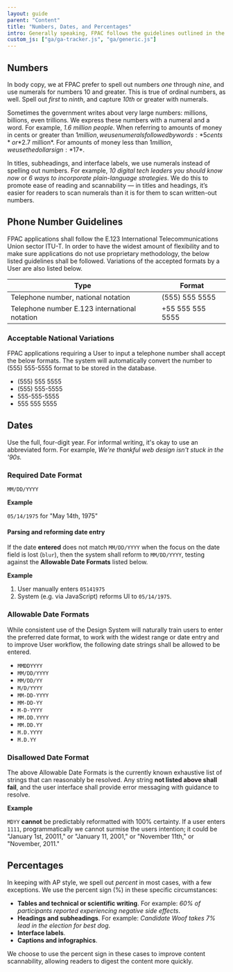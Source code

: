 ```yaml
---
layout: guide
parent: "Content"
title: "Numbers, Dates, and Percentages"
intro: Generally speaking, FPAC follows the guidelines outlined in the <a href="https://www.apstylebook.com">AP Stylebook</a>.
custom_js: ["ga/ga-tracker.js", "ga/generic.js"]
---
```


## Numbers

In body copy, we at FPAC prefer to spell out numbers *one* through *nine*, and use numerals for numbers 10 and greater. This is true of ordinal numbers, as well. Spell out *first* to *ninth*, and capture *10th* or greater with numerals.

Sometimes the government writes about very large numbers: millions, billions, even trillions. We express these numbers with a numeral and a word. For example, *1.6 million people*. When referring to amounts of money in cents or greater than $1 million, we use numerals followed by words: *5 cents* or *$2.7 million*. For amounts of money less than $1 million, we use the dollar sign: *$17*.

In titles, subheadings, and interface labels, we use numerals instead of spelling out numbers. For example, *10 digital tech leaders you should know now* or *6 ways to incorporate plain-language strategies*. We do this to promote ease of reading and scannability — in titles and headings, it’s easier for readers to scan numerals than it is for them to scan written-out numbers.

## Phone Number Guidelines

FPAC applications shall follow the E.123 International Telecommunications Union sector ITU-T. In order to have the widest amount of flexibility and to make sure applications do not use proprietary methodology, the below listed guidelines shall be followed. Variations of the accepted formats by a User are also listed below.

<table class="fsa-table">
<thead>
    <tr>
      <th scope="col">Type</th>
      <th scope="col">Format</th>
    </tr>
  </thead>
  <tbody>
    <tr>
      <td>Telephone number, national notation</td>
      <td>(555) 555 5555</td>
    </tr>
    <tr>
      <td>Telephone number E.123 international notation</td>
      <td>+55 555 555 5555</td>
    </tr>
  </tbody>
</table>

### Acceptable National Variations

FPAC applications requiring a User to input a telephone number shall accept the below formats. The system will automatically convert the number to (555) 555-5555 format to be stored in the database.

 * (555) 555 5555
 * (555) 555-5555
 * 555-555-5555
 * 555 555 5555

## Dates

Use the full, four-digit year. For informal writing, it's okay to use an abbreviated form. For example, *We're thankful web design isn't stuck in the '90s.*

### Required Date Format

`MM/DD/YYYY`

**Example**

`05/14/1975` for "May 14th, 1975"

#### Parsing and reforming date entry

If the date **entered** does not match `MM/DD/YYYY` when the focus on the date field is lost (`blur`), then the system shall reform to `MM/DD/YYYY`, testing against the **Allowable Date Formats** listed below.

**Example**

1. User manually enters `05141975`
1. System (e.g. via JavaScript) reforms UI to `05/14/1975`.

### Allowable Date Formats

While consistent use of the Design System will naturally train users to enter the preferred date format, to work with the widest range or date entry and to improve User workflow, the following date strings shall be allowed to be entered.

 * `MMDDYYYY`
 * `MM/DD/YYYY`
 * `MM/DD/YY`
 * `M/D/YYYY`
 * `MM-DD-YYYY`
 * `MM-DD-YY`
 * `M-D-YYYY`
 * `MM.DD.YYYY`
 * `MM.DD.YY`
 * `M.D.YYYY`
 * `M.D.YY`

### Disallowed Date Format

The above Allowable Date Formats is the currently known exhaustive list of strings that can reasonably be resolved. Any string **not listed above shall fail**, and the user interface shall provide error messaging with guidance to resolve.

**Example**

`MDYY` **cannot** be predictably reformatted with 100% certainty. If a user enters `1111`, programmatically we cannot surmise the users intention; it could be "January 1st, 20011," or "January 11, 2001," or "November 11th," or "November, 2011."


## Percentages

In keeping with AP style, we spell out *percent* in most cases, with a few exceptions. We use the percent sign (%) in these specific circumstances:

* **Tables and technical or scientific writing**. For example: *60% of participants reported experiencing negative side effects*.
* **Headings and subheadings**. For example: *Candidate Woof takes 7% lead in the election for best dog*.
* **Interface labels**.
* **Captions and infographics**.

We choose to use the percent sign in these cases to improve content scannability, allowing readers to digest the content more quickly.
